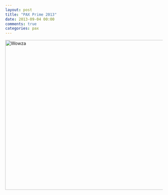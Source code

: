 ```yaml
---
layout: post
title: "PAX Prime 2013"
date: 2013-09-04 00:00
comments: true
categories: pax
---
```


<a href="http://imgur.com/836BHsO"><img src="http://i.imgur.com/836BHsOl.jpg" width="640" height="478" title="Wowza" alt="Wowza" /></a>
